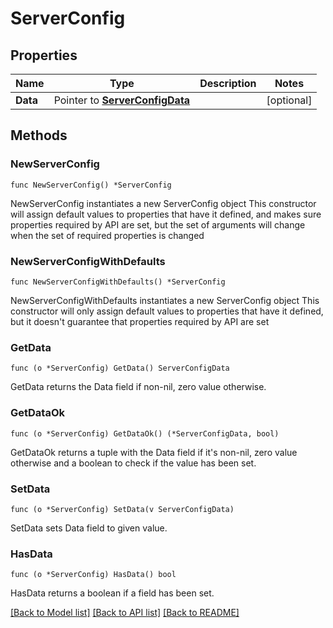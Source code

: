 # ServerConfig

## Properties

Name | Type | Description | Notes
------------ | ------------- | ------------- | -------------
**Data** | Pointer to [**ServerConfigData**](ServerConfigData.md) |  | [optional] 

## Methods

### NewServerConfig

`func NewServerConfig() *ServerConfig`

NewServerConfig instantiates a new ServerConfig object
This constructor will assign default values to properties that have it defined,
and makes sure properties required by API are set, but the set of arguments
will change when the set of required properties is changed

### NewServerConfigWithDefaults

`func NewServerConfigWithDefaults() *ServerConfig`

NewServerConfigWithDefaults instantiates a new ServerConfig object
This constructor will only assign default values to properties that have it defined,
but it doesn't guarantee that properties required by API are set

### GetData

`func (o *ServerConfig) GetData() ServerConfigData`

GetData returns the Data field if non-nil, zero value otherwise.

### GetDataOk

`func (o *ServerConfig) GetDataOk() (*ServerConfigData, bool)`

GetDataOk returns a tuple with the Data field if it's non-nil, zero value otherwise
and a boolean to check if the value has been set.

### SetData

`func (o *ServerConfig) SetData(v ServerConfigData)`

SetData sets Data field to given value.

### HasData

`func (o *ServerConfig) HasData() bool`

HasData returns a boolean if a field has been set.


[[Back to Model list]](../README.md#documentation-for-models) [[Back to API list]](../README.md#documentation-for-api-endpoints) [[Back to README]](../README.md)


